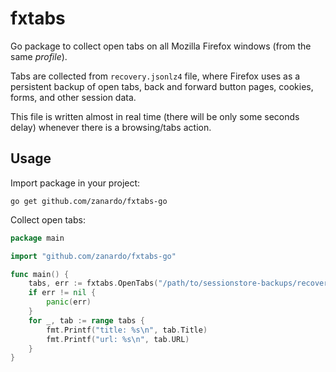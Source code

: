 # fxtabs

Go package to collect open tabs on all Mozilla Firefox windows (from the same _profile_).

Tabs are collected from `recovery.jsonlz4` file, where Firefox uses as a persistent backup
of open tabs, back and forward button pages, cookies, forms, and other session data.

This file is written almost in real time (there will be only some seconds delay) whenever
there is a browsing/tabs action.

## Usage

Import package in your project:

```
go get github.com/zanardo/fxtabs-go
```

Collect open tabs:

```go
package main

import "github.com/zanardo/fxtabs-go"

func main() {
    tabs, err := fxtabs.OpenTabs("/path/to/sessionstore-backups/recovery.jsonlz4")
    if err != nil {
        panic(err)
    }
    for _, tab := range tabs {
        fmt.Printf("title: %s\n", tab.Title)
        fmt.Printf("url: %s\n", tab.URL)
    }
}
```

